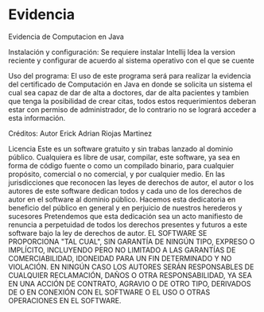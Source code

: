 # Evidencia
Evidencia de Computacion en Java

Instalación y configuración:
Se requiere instalar Intellij Idea la version reciente y configurar de
acuerdo al sistema operativo con el que se cuente

Uso del programa:
El uso de este programa será para realizar la evidencia del certificado
de Computación en Java en donde se solicita un sistema el cual sea capaz
de dar de alta a doctores, dar de alta pacientes y tambien que tenga la 
posibilidad de crear citas, todos estos requerimientos deberan estar con
permiso de administrador, de lo contrario no se logrará acceder a esta
información.

Créditos:
Autor Erick Adrian Riojas Martinez 

Licencia
Este es un software gratuito y sin trabas lanzado al dominio público.
Cualquiera es libre de usar, compilar, este software, ya sea en forma de código fuente o como un compilado
binario, para cualquier propósito, comercial o no comercial, y por cualquier
medio.
En las jurisdicciones que reconocen las leyes de derechos de autor, el autor o los autores
de este software dedican todos y cada uno de los derechos de autor en el
software al dominio público. Hacemos esta dedicatoria en beneficio
del público en general y en perjuicio de nuestros herederos y
sucesores Pretendemos que esta dedicación sea un acto manifiesto de
renuncia a perpetuidad de todos los derechos presentes y futuros a este
software bajo la ley de derechos de autor.
EL SOFTWARE SE PROPORCIONA "TAL CUAL", SIN GARANTÍA DE NINGÚN TIPO,
EXPRESO O IMPLÍCITO, INCLUYENDO PERO NO LIMITADO A LAS GARANTÍAS DE
COMERCIABILIDAD, IDONEIDAD PARA UN FIN DETERMINADO Y NO VIOLACIÓN.
EN NINGÚN CASO LOS AUTORES SERÁN RESPONSABLES DE CUALQUIER RECLAMACIÓN, DAÑOS O
OTRA RESPONSABILIDAD, YA SEA EN UNA ACCIÓN DE CONTRATO, AGRAVIO O DE OTRO TIPO,
DERIVADOS DE O EN CONEXIÓN CON EL SOFTWARE O EL USO O
OTRAS OPERACIONES EN EL SOFTWARE.
